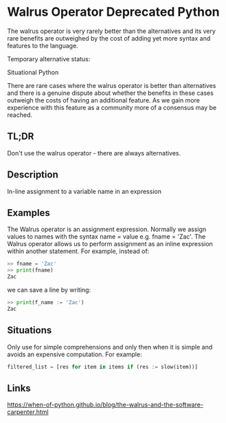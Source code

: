 Walrus Operator <a class="status deprecated">Deprecated Python</a>
===============

The walrus operator is very rarely better than the alternatives and its
very rare benefits are outweighed by the cost of adding yet more syntax
and features to the language.

Temporary alternative status:

<a class="status situational">Situational Python</a>

There are rare cases where the walrus operator is better than
alternatives and there is a genuine dispute about whether the benefits
in these cases outweigh the costs of having an additional feature. As we
gain more experience with this feature as a community more of a
consensus may be reached.

TL;DR
-----

Don't use the walrus operator - there are always alternatives.

Description
-----------

In-line assignment to a variable name in an expression

Examples
--------

The Walrus operator is an assignment expression. Normally we assign
values to names with the syntax name = value e.g. fname = 'Zac'. The
Walrus operator allows us to perform assignment as an inline expression
within another statement. For example, instead of:

```python
>> fname = 'Zac'
>> print(fname)
Zac
```

we can save a line by writing:

```python
>> print(f_name := 'Zac')
Zac
```

Situations
----------

Only use for simple comprehensions and only then when it is simple and
avoids an expensive computation. For example:

```python
filtered_list = [res for item in items if (res := slow(item))]
```

Links
-----

https://when-of-python.github.io/blog/the-walrus-and-the-software-carpenter.html
